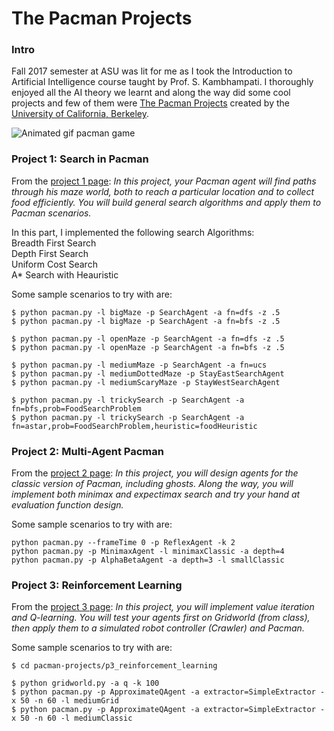 The Pacman Projects
===================

### Intro
Fall 2017 semester at ASU was lit for me as I took the Introduction to Artificial Intelligence course taught by Prof. S. Kambhampati. I thoroughly enjoyed all the AI theory we learnt and along the way did some cool projects and few of them were [The Pacman Projects](http://ai.berkeley.edu/project_overview.html) created by the [University of California, Berkeley](http://berkeley.edu/).

![Animated gif pacman game](http://ai.berkeley.edu/images/pacman_game.gif)

### Project 1: Search in Pacman
From the [project 1 page](http://ai.berkeley.edu/search.html): *In this project, your Pacman agent will find paths through his maze world, both to reach a particular location and to collect food efficiently. You will build general search algorithms and apply them to Pacman scenarios.*

In this part, I implemented the following search Algorithms:</br>
Breadth First Search</br>
Depth First Search</br>
Uniform Cost Search</br>
A* Search with Heauristic</br>

Some sample scenarios to try with are:

```
$ python pacman.py -l bigMaze -p SearchAgent -a fn=dfs -z .5
$ python pacman.py -l bigMaze -p SearchAgent -a fn=bfs -z .5

$ python pacman.py -l openMaze -p SearchAgent -a fn=dfs -z .5
$ python pacman.py -l openMaze -p SearchAgent -a fn=bfs -z .5

$ python pacman.py -l mediumMaze -p SearchAgent -a fn=ucs
$ python pacman.py -l mediumDottedMaze -p StayEastSearchAgent
$ python pacman.py -l mediumScaryMaze -p StayWestSearchAgent

$ python pacman.py -l trickySearch -p SearchAgent -a fn=bfs,prob=FoodSearchProblem
$ python pacman.py -l trickySearch -p SearchAgent -a fn=astar,prob=FoodSearchProblem,heuristic=foodHeuristic
```

### Project 2: Multi-Agent Pacman
From the [project 2 page](http://ai.berkeley.edu/multiagent.html): *In this project, you will design agents for the classic version of Pacman, including ghosts. Along the way, you will implement both minimax and expectimax search and try your hand at evaluation function design.*

Some sample scenarios to try with are:
```
python pacman.py --frameTime 0 -p ReflexAgent -k 2
python pacman.py -p MinimaxAgent -l minimaxClassic -a depth=4
python pacman.py -p AlphaBetaAgent -a depth=3 -l smallClassic
```


### Project 3: Reinforcement Learning
From the [project 3 page](http://ai.berkeley.edu/reinforcement.html): *In this project, you will implement value iteration and Q-learning. You will test your agents first on Gridworld (from class), then apply them to a simulated robot controller (Crawler) and Pacman.*

Some sample scenarios to try with are:

```
$ cd pacman-projects/p3_reinforcement_learning

$ python gridworld.py -a q -k 100 
$ python pacman.py -p ApproximateQAgent -a extractor=SimpleExtractor -x 50 -n 60 -l mediumGrid
$ python pacman.py -p ApproximateQAgent -a extractor=SimpleExtractor -x 50 -n 60 -l mediumClassic
```
